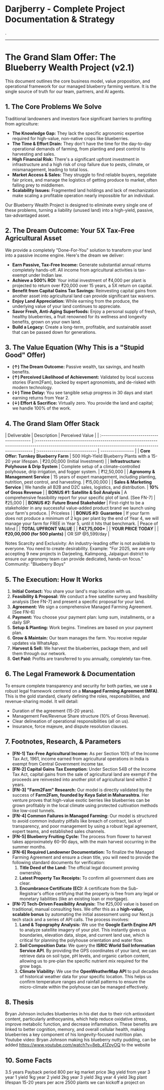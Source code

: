 # Darjberry - Complete Project Documentation & Strategy

.

---

# The Grand Slam Offer: The Blueberry Wealth Project (v2.1)

This document outlines the core business model, value proposition, and operational framework for our managed blueberry farming venture. It is the single source of truth for our team, partners, and AI agents.

## 1. The Core Problems We Solve

Traditional landowners and investors face significant barriers to profiting from agriculture:

- **The Knowledge Gap:** They lack the specific agronomic expertise required for high-value, non-native crops like blueberries.
- **The Time & Effort Drain:** They don't have the time for the day-to-day operational demands of farming, from planting and pest control to harvesting and sales.
- **High Financial Risk:** There's a significant upfront investment in infrastructure and a high risk of crop failure due to pests, climate, or mismanagement, leading to total loss.
- **Market Access & Sales:** They struggle to find reliable buyers, negotiate fair prices, and manage the logistics of getting produce to market, often falling prey to middlemen.
- **Scalability Issues:** Fragmented land holdings and lack of mechanization make scaling a profitable operation nearly impossible for an individual.

Our Blueberry Wealth Project is designed to eliminate every single one of these problems, turning a liability (unused land) into a high-yield, passive, tax-advantaged asset.

## 2. The Dream Outcome: Your 5X Tax-Free Agricultural Asset

We provide a completely "Done-For-You" solution to transform your land into a passive income engine. Here's the dream we deliver:

- **Earn Passive, Tax-Free Income:** Generate substantial annual returns completely hands-off. All income from agricultural activities is tax-exempt under Indian law.
- **Achieve a 500% ROI:** Your initial investment of ₹4,000 per plant is projected to return over ₹20,000 over 15 years, a 5X return on capital.
- **Benefit from Capital Gains Tax Savings:** Reinvesting capital gains from another asset into agricultural land can provide significant tax waivers.
- **Enjoy Land Appreciation:** While earning from the produce, the underlying value of your land continues to appreciate.
- **Savor Fresh, Anti-Aging Superfoods:** Enjoy a personal supply of fresh, healthy blueberries, a fruit renowned for its wellness and longevity benefits, grown on your own land.
- **Build a Legacy:** Create a long-term, profitable, and sustainable asset that can be passed down for generations.

## 3. The Value Equation (Why This is a "Stupid Good" Offer)

- **(↑) The Dream Outcome:** Passive wealth, tax savings, and health benefits.
- **(↑) Perceived Likelihood of Achievement:** Validated by local success stories (Farm2Fam), backed by expert agronomists, and de-risked with modern technology.
- **(↓) Time Delay:** You see tangible setup progress in 30 days and start earning returns from Year 2.
- **(↓) Effort & Sacrifice:** Virtually zero. You provide the land and capital; we handle 100% of the work.

## 4. The Grand Slam Offer Stack

| Deliverable                                 | Description                                                                                                                                                 | Perceived Value                 |
| :------------------------------------------ | :---------------------------------------------------------------------------------------------------------------------------------------------------------- | :------------------------------ | ----------------- |
| **Core Offer: Turnkey Blueberry Farm**      | 500 High-Yield Blueberry Plants with a 15-20 year lifespan.                                                                                                 | ₹20,00,000 (Initial Investment) |
| **Infrastructure: Polyhouse & Drip System** | Complete setup of a climate-controlled polyhouse, drip irrigation, and fogger system.                                                                       | ₹12,50,000                      |
| **Agronomy & Management Service**           | 15 years of expert management, including planting, nutrition, pest control, and harvesting.                                                                 | ₹15,00,000                      |
| **Sales & Marketing Service**               | We handle all B2B and D2C sales, logistics, and distribution.                                                                                               | **10% of Gross Revenue**        |
| **BONUS #1: Satellite & Soil Analysis**     | A comprehensive feasibility report for your specific plot of land. [See FN-7]                                                                               | ₹25,000                         |
| **BONUS #2: Future Brand Stakeholder**      | First-right to be a stakeholder in any successful value-added product brand we launch using your farm's produce.                                            | Priceless                       |
| **BONUS #3: Guarantee**                     | If your farm does not produce a minimum of 2 kgs per plant by the end of Year 4, we will manage your farm for FREE in Year 5, until it hits that benchmark. | Peace of Mind                   |
| **TOTAL UPFRONT VALUE**                     |                                                                                                                                                             | **₹47,75,000+**                 |
| **YOUR PRICE TODAY**                        |                                                                                                                                                             | **₹20,00,000 (for 500 plants)** | OR SIP @5,599/day |

Notes
Scarcity and Exclusivity: An industry-leading offer is not available to everyone. You need to create desirability.
Example: "For 2025, we are only accepting 9 new projects in Darjeeling, Kalimpong, Jalpaiguri district to ensure our agronomy team can provide dedicated, hands-on focus."
Community: "Blueberry Boys"

## 5. The Execution: How It Works

1.  **Initial Contact:** You share your land's map location with us.
2.  **Feasibility & Proposal:** We conduct a free satellite survey and feasibility analysis [See FN-7] and present a specific proposal for your land.
3.  **Agreement:** We sign a comprehensive Managed Farming Agreement. [See FN-6]
4.  **Payment:** You choose your payment plan: lump sum, installments, or a daily SIP.
5.  **Setup & Planting:** Work begins. Timelines are based on your payment plan.
6.  **Grow & Maintain:** Our team manages the farm. You receive regular updates via WhatsApp.
7.  **Harvest & Sell:** We harvest the blueberries, package them, and sell them through our network.
8.  **Get Paid:** Profits are transferred to you annually, completely tax-free.

## 6. The Legal Framework & Documentation

To ensure complete transparency and security for both parties, we use a robust legal framework centered on a **Managed Farming Agreement (MFA)**. This is the gold standard, clearly defining the roles, responsibilities, and revenue-sharing model. It will detail:

- Duration of the agreement (15-20 years).
- Management Fee/Revenue Share structure (10% of Gross Revenue).
- Clear delineation of operational responsibilities (all on us).
- Insurance, force majeure, and dispute resolution clauses.

## 7. Footnotes, Research, & Parameters

- **[FN-1] Tax-Free Agricultural Income:** As per Section 10(1) of the Income Tax Act, 1961, income earned from agricultural operations in India is exempt from Central Government income tax.
- **[FN-2] Capital Gains Tax Exemption:** Under Section 54B of the Income Tax Act, capital gains from the sale of agricultural land are exempt if the proceeds are reinvested into another plot of agricultural land within 2 years.
- **[FN-3] "Farm2Fam" Research:** Our model is directly validated by the success of **Farm2Fam, founded by Keya Salot in Maharashtra.** Her venture proves that high-value exotic berries like blueberries can be grown profitably in the local climate using protected cultivation methods like low-cost tunnels.
- **[FN-4] Common Failures in Managed Farming:** Our model is structured to avoid common industry pitfalls like breach of contract, lack of transparency, and poor management by using a robust legal agreement, expert teams, and established sales channels.
- **[FN-5] Blueberry Fruiting Cycle:** The process from flower to harvest takes approximately 60-90 days, with the main harvest occurring in the summer months.
- **[FN-6] Required Landowner Documentation:** To finalize the Managed Farming Agreement and ensure a clean title, you will need to provide the following standard documents for verification:
  1.  **Title Deed of the Land:** The official legal document proving ownership.
  2.  **Latest Property Tax Receipts:** To confirm all government dues are clear.
  3.  **Encumbrance Certificate (EC):** A certificate from the Sub-Registrar's office certifying that the property is free from any legal or monetary liabilities (like an existing loan or mortgage).
- **[FN-7] Tech-Driven Feasibility Analysis:** The ₹25,000 value is based on traditional, manual consulting fees. We offer this as a **high-value, scalable bonus** by automating the initial assessment using our Next.js tech stack and a series of API calls. The process involves:
  1.  **Land & Topography Analysis:** We use the **Google Earth Engine API** to analyze satellite imagery of your plot. This instantly gives us boundaries, elevation data, slope, and current land use, which is critical for planning the polyhouse orientation and water flow.
  2.  **Soil Composition Data:** We query the **ISRIC World Soil Information Service API**. By providing the GPS coordinates of your land, we can retrieve data on soil type, pH levels, and organic carbon content, allowing us to pre-plan the specific nutrient mix required for the grow bags.
  3.  **Climate Viability:** We use the **OpenWeatherMap API** to pull decades of historical weather data for your specific location. This helps us confirm temperature ranges and rainfall patterns to ensure the micro-climate within the polyhouse can be managed effectively.

## 8. Thesis

Bryan Johnson includes blueberries in his diet due to their rich antioxidant content, particularly anthocyanins, which help reduce oxidative stress, improve metabolic function, and decrease inflammation. These benefits are linked to better cognition, memory, and overall cellular health, making blueberries a key component of his longevity-focused nutrition plan. Youtube video: Bryan Johnson making his blueberry nutty pudding, can be added https://www.youtube.com/watch?v=8eb_41ZpyOQ to the website

## 10. Some Facts

3.5 years Payback period
800 per kg market price
3kg yield from year 3
year 1 yield 1kg
year 2 yield 2kg
year 3 yield 3kg
year 4 yield 3kg
plant lifespan 15-20 years
per acre 2500 plants
we can kickoff a project on
